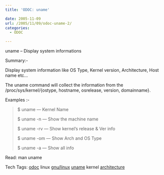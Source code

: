 ```yaml
---
title: 'ODOC: uname'

date: 2005-11-09
url: /2005/11/09/odoc-uname-2/
categories:
  - ODOC

---
```

uname &#8211; Display system informations

Summary:-

Display system information like OS Type, Kernel version, Architecture, Host name etc&#8230;
  
The uname command will collect the information from the /proc/sys/kernel/{ostype, hostname, osrelease, version, domainname}.

Examples :-

> $ uname &#8212; Kernel Name
> 
> $ uname -n &#8212; Show the machine name
> 
> $ uname -rv &#8212; Show kernel&#8217;s release & Ver info
> 
> $ uname -om &#8212; Show Arch and OS Type
> 
> $ uname -a &#8212; Show all info

Read: man uname

<div>
  Tech Tags: <a rel="tag" href="http://technorati.com/tag/odoc">odoc</a> linux <a rel="tag" href="http://technorati.com/tag/gnu/linux">gnu/linux</a> <a rel="tag" href="http://technorati.com/tag/uname">uname</a> kernel <a rel="tag" href="http://technorati.com/tag/architecture">architecture</a>
</div>
